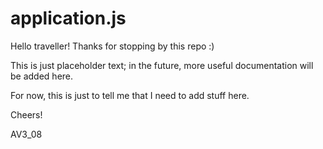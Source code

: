 # application.js

Hello traveller! Thanks for stopping by this repo :)


This is just placeholder text; in the future, more useful documentation will be added here.

For now, this is just to tell me that I need to add stuff here.


Cheers!

AV3_08
